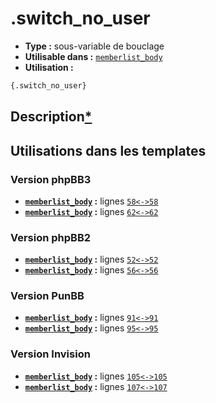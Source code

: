 # .switch_no_user
* __Type :__ sous-variable de bouclage
* __Utilisable dans :__ [`memberlist_body`](../tpl/memberlist_body.md#readme)
* __Utilisation :__

```html
{.switch_no_user}
```

## Description[*](https://fa-tvars.appspot.com/var/.switch_no_user)
## Utilisations dans les templates

### Version phpBB3
* __[`memberlist_body`](../tpl/memberlist_body.md#readme) :__ lignes [`58`](../src/prosilver/memberlist_body.tpl#L58)[`<->`](../src/prosilver/memberlist_body.tpl#L58-L58)[`58`](../src/prosilver/memberlist_body.tpl#L58)
* __[`memberlist_body`](../tpl/memberlist_body.md#readme) :__ lignes [`62`](../src/prosilver/memberlist_body.tpl#L62)[`<->`](../src/prosilver/memberlist_body.tpl#L62-L62)[`62`](../src/prosilver/memberlist_body.tpl#L62)

### Version phpBB2
* __[`memberlist_body`](../tpl/memberlist_body.md#readme) :__ lignes [`52`](../src/subsilver/memberlist_body.tpl#L52)[`<->`](../src/subsilver/memberlist_body.tpl#L52-L52)[`52`](../src/subsilver/memberlist_body.tpl#L52)
* __[`memberlist_body`](../tpl/memberlist_body.md#readme) :__ lignes [`56`](../src/subsilver/memberlist_body.tpl#L56)[`<->`](../src/subsilver/memberlist_body.tpl#L56-L56)[`56`](../src/subsilver/memberlist_body.tpl#L56)

### Version PunBB
* __[`memberlist_body`](../tpl/memberlist_body.md#readme) :__ lignes [`91`](../src/punbb/memberlist_body.tpl#L91)[`<->`](../src/punbb/memberlist_body.tpl#L91-L91)[`91`](../src/punbb/memberlist_body.tpl#L91)
* __[`memberlist_body`](../tpl/memberlist_body.md#readme) :__ lignes [`95`](../src/punbb/memberlist_body.tpl#L95)[`<->`](../src/punbb/memberlist_body.tpl#L95-L95)[`95`](../src/punbb/memberlist_body.tpl#L95)

### Version Invision
* __[`memberlist_body`](../tpl/memberlist_body.md#readme) :__ lignes [`105`](../src/invision/memberlist_body.tpl#L105)[`<->`](../src/invision/memberlist_body.tpl#L105-L105)[`105`](../src/invision/memberlist_body.tpl#L105)
* __[`memberlist_body`](../tpl/memberlist_body.md#readme) :__ lignes [`107`](../src/invision/memberlist_body.tpl#L107)[`<->`](../src/invision/memberlist_body.tpl#L107-L107)[`107`](../src/invision/memberlist_body.tpl#L107)


